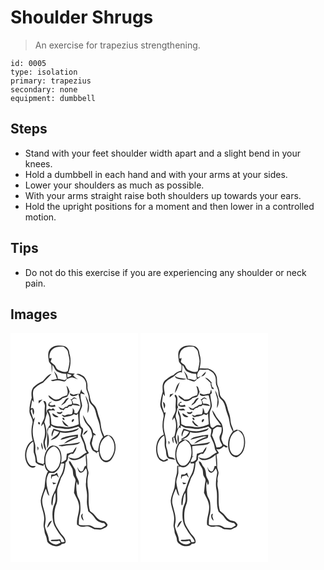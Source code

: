 # Shoulder Shrugs
> An exercise for trapezius strengthening.

``` 
id: 0005 
type: isolation 
primary: trapezius 
secondary: none 
equipment: dumbbell 
``` 

## Steps

 - Stand with your feet shoulder width apart and a slight bend in your knees.
 - Hold a dumbbell in each hand and with your arms at your sides.
 - Lower your shoulders as much as possible.
 - With your arms straight raise both shoulders up towards your ears.
 - Hold the upright positions for a moment and then lower in a controlled motion.

## Tips

 - Do not do this exercise if you are experiencing any shoulder or neck pain.

## Images

<svg width="204" height="275pt" viewBox="0 0 153 275" xmlns="http://www.w3.org/2000/svg">
  <g fill="#FFF">
    <path d="M0 0h153v275H0V0m48.02 18.94c-3.85 3.69-2.74 9.37-2.09 14.07-.06 2.43 2.15 3.83 3.25 5.74.19 3.12.13 6.26.3 9.39.59-3.17.8-6.37.82-9.58 2.57 2.53 3.04 7.05 6.77 8.3 3.02 1.48 6.34 2.32 9.72 2.26.21 1.99.44 3.98.68 5.97-.87.62-1.77 1.21-2.69 1.75-2.69-.68-5.35-1.5-8.13-1.7.46-3.74-2.21-6.6-4.5-9.17 1.47 3.03 2.66 6.18 3.62 9.41-2.49.5-4.99.97-7.48 1.52 2.17 2.17 5.06.08 7.63.13 2.8-.42 5.4.8 8.09 1.25 1.93.2 2.74-1.74 3.69-3.04 2.17-.62 4.26-1.81 6.57-1.79 2.33.6 4.55 1.55 6.8 2.38-2.17-1.44-4.32-2.97-5.95-5.03l2.07-1.83c-2.64-.21-5.27-.48-7.88-.96 2.74-7.35 3.87-15.55 1.41-23.14-.12-4.06-2.34-8.01-6.45-9.14-5.46-.95-12.17-1.28-16.25 3.21m-9.28 38.92c-4.28 1.7-8.14 4.27-11.39 7.54-2.68 3.57-2.39 8.27-1.87 12.47-1.65 5.15-2.79 10.54-2.75 15.98-.08 5.31 5.07 9.62 3.51 15.07-1.54 6.66-1.55 13.68.41 20.26-2.96 1.41-5.27 3.87-6.64 6.83-3.61 7.24-3.71 16.91 1.71 23.31 2.05 2.53 6.72 3.8 8.58.38-2.53.04-5.51.64-7.31-1.66-6.99-8.03-4.44-21.78 4.1-27.72 1.38 4.29.3 8.77.79 13.14 1.39 3.72 2.32 7.6 2.17 11.61 2.29 3.19 6.25 3.76 9.81 4.59l-.2-1.82c.32 0 .97-.02 1.29-.02.25 3.12 1.34 6.46 4.05 8.31-3.38 5.72-3.36 12.51-4.11 18.91-1.26 5.34-4.04 10.32-4.56 15.85-.17 7 3.51 13.34 3.98 20.27.62 4.3-1.49 8.64-.17 12.87.82 2.68.38 5.63 1.75 8.15 1.43 2.66 1.63 5.69 2.32 8.57 3.72 5.1 12.86 7.64 17.44 2.5 1.49-.26 3.34.09 4.33-1.35 1.18-5.22-3.86-8.64-6.43-12.48-2.69-4.6-6.42-8.94-6.79-14.49-.71-6.73-.18-13.81 2.56-20.06 1.52-4.45.44-9.26.68-13.85-.25-5.29 2.64-9.95 3.98-14.9.66-2.74 2.59-4.91 3.67-7.46 1.69-4.1 2.08-8.58 2.43-12.95 2.67-1.98 3.03-5.39 3.27-8.43.93-.85 2.01-1.5 3.04-2.22l2.79.04c2.06-2.37 4.03-5.18 3.98-8.45-1.69 1.98-3.17 4.13-4.51 6.35-2.38.6-4.7 1.36-7.02 2.15-.38 2.31-.58 4.65-.78 6.98-1.96 1.41-4.03 2.64-6.14 3.79.99-6.54.92-14.55-4.55-19.21-2.59-1.56-6.24-2.46-8.81-.36-5.75 4.61-7.43 12.55-6.92 19.58-.45.51-.9 1.01-1.36 1.51-2.21-.97-5.02-.95-6.86-2.62-.68-3.13-.77-6.37-1.79-9.42-1.52-3.95.13-8.24-1.06-12.26-1.15-4.35-2.57-8.69-2.62-13.24-.45-6.44 1.38-12.68 2.68-18.91-.63.84-1.33 1.63-1.99 2.45-1.12-3.34-2.4-6.63-3.24-10.06l1.8-2.16c.27 2.47.56 4.98 1.5 7.31 1.26-2.81 1.28-5.86-.62-8.36-.63.06-1.9.17-2.53.23.76-3.3.92-6.71 1.73-10.01l1.95 2.87c-.19-5.27-2.24-10.75.03-15.84 3.31-3.03 6.68-6.01 10.96-7.58 3.33-3.61 7.04-6.91 10.23-10.65-4.79.98-7.26 5.54-10.5 8.67m40.11-8.12c3.84 1.59 8.56 2.96 10.4 7.09 2.33 3.33 1.35 7.48 1.91 11.24 1.22 3.58 2.97 7.08 2.91 10.96-.22 3.49 2.24 6.18 4.49 8.5 3.68 3.87 3.79 9.5 5.52 14.28 1.32 3.69 2.87 7.36 3.22 11.32.48 4.2 2.22 8.07 3.74 11.96-4.23 4.28-5 10.38-5.85 16.03-1.21 1.79-3.35-.49-4.83-.79-1-3.02-3.54-5.88-2.56-9.22.89-2.91 1.07-6.11 2.38-8.83l.85.53.24.63c.24-.34.74-1.03.99-1.37-.99-.95-2.03-1.83-3.25-2.47-.13-5.2-4.43-8.49-7.32-12.29-1.57-2.91-2.89-5.96-4.84-8.65.54 3.01 1.45 5.97 2.87 8.68 2.29 3.31 5.46 6.1 7.03 9.86.78 3.09 2.31 6.98-.08 9.74-.56 2.38-2.02 4.9-.99 7.36 1.23 3.22 1.88 7.31 5.71 8.4.86.7 1.73 1.39 2.62 2.05l-.64-1.73 2.74-.36c-.36 4.64 1.79 9.89 6.12 12.04 3.14 1.33 6.66-.2 8.71-2.7 5.91-7.29 7.22-18.77 1.36-26.48-2.16-2.76-7.06-4.12-9.72-1.32-1.37-3.73-3.46-7.27-3.82-11.31-.53-3.72-.89-7.5-2.27-11.03-2.16-5.49-2.21-12.2-7.12-16.23-3.28-2.6-3.74-6.87-4.5-10.69-.56-3.41-2.77-6.42-2.49-9.97.31-4.82-1.35-9.91-4.97-13.18-2.64-1.2-5.57-3.66-8.56-2.05M67.12 63.42c.81 3.8 2.53 7.6.76 11.43-1.81.61-3.66 1.1-5.43 1.8-2.17 1.01-3.84 3.17-6.38 3.29-4.35.89-7-3.49-10.52-5.19.19 3.15 3.29 4.57 5.56 6.14 3.71 2.47 8.71.6 11.33-2.6 1.95-.63 4.04-.97 5.8-2.05 1.22-1.66 1.84-3.67 2.75-5.5-.89-2.63-1.67-5.46-3.87-7.32m15.78 9.83c-2.46-.52-4.8.34-7.14.96-1.65-.41-3.14-1.27-4.73-1.87.44 5.14 8.14 3.99 10.4.99 1.17 4.13 2.12 8.37 2.58 12.64.51 4.01-2.29 7.23-3.91 10.62l-3.43-.36c0-.78.02-2.32.02-3.1-.69-1.05-1.36-2.11-2.01-3.18.03 2.56.24 5.29-1.06 7.62-2.85.65-6-.05-8.49 1.88-1.3-.47-2.6-.91-3.91-1.34 1.13 1.03 1.98 3.11 3.79 2.93 3.73-1.06 7.89-1.03 11.03-3.6.98.41 1.96.81 2.94 1.23.52-.46 1.56-1.36 2.08-1.81.11 4.27.76 8.51.85 12.78-5.99 2.6-12.79 4.6-19.31 2.95-4.61-.84-9.57-.06-13.56-3.08-.23-5.49-.48-11.1-3.46-15.91 2.53-1.14 5.41-.38 8.08-.51-.86-.98-1.73-1.95-2.61-2.91-.49.42-1.48 1.28-1.97 1.7-.63-.21-1.91-.64-2.55-.85-.88.48-1.77.95-2.66 1.42-.05.95-.15 2.84-.19 3.79-1.41-2.92-.4-6.18-.59-9.27 0-2.29-.61-5.98-3.71-4.95.93 2.19 2.34 4.42 1.82 6.91-.48 4.05-.11 8.13-.45 12.18-.72 3.86-3.73 6.97-3.84 11.01.67-.83 1.99-2.48 2.66-3.3 2.22 6.07 2.52 12.94.47 19.1-1.51 4.56.02 9.52 2.32 13.54.86-2.57-.6-5.05-.9-7.57-1.07-4.07 1.71-7.8 1.75-11.83.45-5.14-.94-10.15-2.6-14.96 1.4-3.99 2.35-8.12 3.6-12.15.88 2.07 2.01 4.05 2.59 6.24.29 3.08.04 6.18.51 9.25-1.14 2.16-3.37 4.04-3.2 6.66-.08 7.17-.16 14.34-.25 21.51 3.07-5.36 2.63-11.9 1.07-17.66-.93-2.48.38-4.97.98-7.37 2.35 1.11 2.69-.56 2.5-2.62 2.39 1.38 4.72 3.31 7.65 3.2 5.35-.01 10.69 2.18 16.02.78 3.17-.74 6.4-1.32 9.41-2.6 1.12 1.2 2.3 2.34 3.53 3.43.07 2.72-.66 5.35-1.05 8.01.97 2.69 2.32 5.21 3.46 7.83 1.84 3.81.99 8.58 4.2 11.76-4.36 1.68-7.28 5.78-11.81 7.08-3.49 1.37-7.04-.44-10.46-1.13 1.41 1.67 3.3 3.29 5.59 3.36 5.7.23 11.17-2.53 15.22-6.4.25 4.33.47 8.66.79 12.98-3.79.69-2.14 6.75-6.06 7.05-2.52-.7-3.41-3.38-4.76-5.33.75 2.44 1.08 6.02 3.98 6.83 3.21-.03 4.68-3.16 6.37-5.35 3.22 5.24-.22 11 .21 16.6-1.05 5.03.99 9.91 1.15 14.91.17 3.02-.12 6.04-.16 9.06-.06 3.79 1.1 7.45 1.64 11.18 3 2.45 6.01 4.98 8.13 8.28 2.39 3.64 6.7 5.3 10.87 5.78.69.91 1.36 1.84 2.03 2.77-1.79 1.05-3.42 2.41-5.37 3.14-2.66.05-5.3-.45-7.95-.4-2.25-1.25-4.43-3.05-7.14-2.99-3.97-.28-8.1.96-11.9-.68.03-3.77-.1-7.62.9-11.29 1.54-4.79 1.09-9.92.69-14.85-.21-4.03-3.57-7.04-3.8-11.08a40.817 40.817 0 0 1-.38-14.66c.49 1.53 1 3.04 1.55 4.57 2.65-3.12-.02-6.49-1.31-9.46-1.54-2.83-.95-6.19-1.91-9.17-1.59-2.75-3.31-5.42-4.89-8.18-.72-.89-1.28-2.61-2.69-1.8-.44 2.72 2.2 4.94 3.21 7.36 2.5 3.25.72 7.75 2.93 11.09.87 1.66 2.28 3.34 1.6 5.34-.99 4.54-1.03 9.2-1.72 13.78 1.94 4.73 5.18 9.01 5.84 14.19 1.74 8.3-3.31 16.07-2.1 24.4 1.86 1.08 3.74 2.45 6 2.41 2.41-.04 4.78-.82 7.2-.57 2.69.8 5.05 2.37 7.59 3.52 3.2-.47 6.59 1.24 9.58-.45 2.49-1.11 5.94-1.9 6.17-5.22-.9-1.55-2.18-2.88-3.66-3.89-2.06-.62-4.37-.59-6.18-1.9-3.59-2.01-5.2-6.12-8.55-8.42-.89-.69-1.84-1.32-2.64-2.13-2.85-8.12-.89-16.89-2.1-25.24-1.43-6.38-1.29-13.09.21-19.43.63-3.15-1.88-5.89-1.5-9.04.11-4.66-.14-9.32-.84-13.92.97-.6 1.95-1.2 2.91-1.8-.88-1.59-1.81-3.14-2.81-4.66-.66-5.91-3.22-11.4-5.59-16.79.88-2.51 1.97-5.14 1.24-7.85-.91-1.24-2.36-2.1-2.96-3.54-1.21-4.72-1.02-9.64-.94-14.47.02-3.51 2.55-6.39 2.87-9.84-.58-4.86-2.66-9.59-1.58-14.55 1.66.46 3.32.93 5.01 1.29-1.03-1.33-2.29-2.45-3.59-3.5-.17-.66-.52-1.99-.69-2.66-.79 1.82-1.49 3.68-2.17 5.55m7.09 2.18c.45 3.65 2.16 6.98 2.84 10.57.26 3.47-.85 6.94-.22 10.42 3.24-6.9 1.34-14.86-2.62-20.99m-16.41 4.33c-.44-.05-1.32-.14-1.75-.19 1.33 1.72 2.74 3.86 1.78 6.12-1.24.36-2.51.59-3.79.7-.69.68-1.37 1.37-2.05 2.06-.8.18-1.6.37-2.39.56-.79.73-1.61 1.41-2.47 2.05-2-.34-3.62-1.71-5.45-2.5.71 1.14 1.45 2.26 2.23 3.35 1.37.29 2.75.59 4.12.92.59-.8 1.19-1.59 1.78-2.38l3.09-.6c.4-.45 1.2-1.35 1.59-1.8l2.67-.04c.38-.4 1.15-1.2 1.53-1.59 3.06.44 6.12.85 9.16 1.36-1.91-2.7-5.16-3.03-8.2-2.73-.42-1.56-1.07-3.01-1.94-4.36.96-.69 1.92-1.38 2.88-2.08 1.28.42 2.57.81 3.88 1.16-1.08-.84-2.16-1.7-3.36-2.34-1.6-.19-2.35 1.39-3.31 2.33m-10.16 4.12c-1.14.82-1.86 2.02-2.51 3.24 1.63-.94 3.2-1.98 4.74-3.06 1.2-2.13 2.97-3.83 4.33-5.85-3.48-.31-4.85 3.37-6.56 5.67m-29.73-2.54l.06 3.42c1.58-1.6 3.22-3.14 4.69-4.83-1.6.41-3.18.91-4.75 1.41m11.65 6c2.71 1.57 5.71 2.02 8.7.97-.29-.67-.57-1.34-.85-2-2.18.53-5.98 1.95-6.65-1.33l3.24-2.36c-2.75.05-4.88 1.91-4.44 4.72m13.81 8.02l-3.73-.48c1.08 3.58 6.68 3.22 6.98-.63-1.09.36-2.18.72-3.25 1.11m-1.47 5.26a194.18 194.18 0 0 1-7.38-4.3c-.37 3.65 4.43 6.22 7.38 4.3m4.86 1.31c-.74 1.19.95 3.15 2.2 2.47.61-1.15-.93-3.32-2.2-2.47m13 1.41c-1.55.12-3.09 2.93-1.45 3.8 1.24-.28 3.23-3.23 1.45-3.8m-13.56 1.54c.61 3.75 3.48 7.86 7.75 7.3-2.67-2.34-5.22-4.8-7.75-7.3m-26.93 4.8c.63-1.25.3-2.21-.98-2.87-1.89.09-.64 3.85.98 2.87m25.08 7.82c-2.88-.74-5.69-1.73-8.54-2.58-1.18 3-3.5 6.29-1.71 9.52.67-2.55 1.45-5.08 2.46-7.53 1.98.56 3.95 1.14 5.92 1.75-1.58 5.01-7.22 6.27-10.08 10.1 4.73-1.32 10.46-4.18 11.26-9.6 3.81.93 7.79 1.18 11.64.37 4.05-.96 8.93-1.3 11.18-5.34-6.97 2.83-14.59 4.94-22.13 3.31m27.31 5.06c1.95-1.66 4.7-3 5.09-5.82-2.38 1.21-4.93 2.84-5.09 5.82m-24.73 3.3c-1.2.36-1.85 1.54-2.73 2.33 6.62-1.05 13-4.62 19.79-3.83-5.39 2.37-11.6 4.05-15.6 8.64 5.61-2.28 10.93-5.27 16.68-7.23.04-1.21.08-2.42.11-3.62-6.19.56-12.38 1.64-18.25 3.71m-5.21 9.13c1.68 1.04 3.66 1.33 5.59.9 5.81-1.19 11.85-.72 17.6-2.3 1.22-.7 2.18-1.74 3.22-2.66-8.59 2.59-17.65 2.35-26.41 4.06m-20.42-3.63c-.56 3.14-.08 6.28 1.76 8.92.14-3.08-.56-6.1-1.76-8.92m-4.98 5.11c.16 1.6.39 3.21.67 4.8.83-1.75 1.54-3.7-.67-4.8m-20.88 32.79c.52.56.52.56 0 0m76.56 56.18c-.42-1.77-.96-3.51-1.54-5.22.13-.89.37-2.66.49-3.55-3.51 1.85-1.71 6.98 1.05 8.77z"/>
    <path d="M51.08 19.14c3.64-2.84 8.46-2.74 12.82-2.46 1.91 1.9 4.66 3.45 5.08 6.35.52 3.71 1.88 7.3 1.88 11.07-.35 3.97-1.25 7.88-2.18 11.75-3.64 2.31-7.58.15-11.11-1.25-2.52-.88-3.06-3.81-4.5-5.75-1.62-1.42-3.41-2.66-4.94-4.18.48-1.4 1.01-2.79 1.4-4.21-.68.01-2.05.05-2.73.07-.38-4.2.71-8.81 4.28-11.39zM67.97 48.95c1.73.45 3.45.92 5.17 1.4-.47 2-3.2 2.08-4.53 3.24-.51-1.49-.5-3.09-.64-4.64zM109.73 150.34c-5.41-8.91-2.82-23.64 7.98-27.14 9.33 6.17 8.88 20.56 1.65 28.15-2.61 2.84-7.7 2.38-9.63-1.01zM52.12 136.14c2.56.45 4.48 2.91 5.91 5 2.91 5.78 2.37 12.85-.09 18.69-1.65 3.07-4.15 6.41-7.95 6.66-6.06-.29-8.17-7.41-8.08-12.47-.48-7.21 2.66-15.71 10.21-17.88z"/>
    <path d="M60.45 156.71c1.36.03 2.73.03 4.1 0-.68 4.52-1.19 9.22-3.45 13.28-2.71 4.28-4.12 9.17-5.81 13.89-1.13 5.66-5.4 10.16-5.97 15.98-.14 2.47-1.13 5.53.93 7.49.97-5.25.46-10.85 3.56-15.52.32 4.4 1.07 9.09-.83 13.26-3.13 6.5-3.13 14.07-1.9 21.04.78 5.06 3.94 9.2 6.51 13.47 2.32 3.8 6.2 6.68 7.46 11.09-1.26.27-2.54.48-3.82.64-.48-1.19-.96-2.38-1.43-3.57-3.33.14-6.64.54-9.97.54-1.02-.24-1.11.93-1.61 1.45 3.42.24 6.89.56 10.25-.36l1.72 2.04c-1.92 1.24-3.95 2.87-6.39 2.54-3.02-.5-5.61-2.34-7.6-4.6-.23-6.14-3.84-11.44-4.99-17.39.36-3.32 1.27-6.62.84-9.99-.28-7.55-4.58-14.49-3.97-22.1.84-4.49 2.4-8.84 4.28-13 1.34 2.91 1.45 6.75 4.29 8.72-2.08-8.27-5.73-17.16-1.58-25.43.8-3.84 5.2-1.04 7.64-2.44 4.14-2.22 6.7-6.55 7.74-11.03m-7.48 13.18c-1.33.03-2.67.07-4.01.11-.23 1.83-.61 3.74.07 5.53.22-.82.65-2.47.87-3.29 1.81-.46 3.62-.91 5.42-1.4.84 1.08 1.72 2.14 2.65 3.16-.63-2.09-1.41-4.12-2.19-6.16-.94.68-1.88 1.36-2.81 2.05m-2.79 9.56c.33.6 1 1.8 1.33 2.41 1.25-.41 2.5-.84 3.74-1.28-1.65-.56-3.34-.95-5.07-1.13m-6.33 54.6c2.74-2.27 4.22-5.56 5.95-8.58-3.89.72-5.08 5.26-5.95 8.58z"/>
  </g>
  <g fill="#333">
    <path d="M48.02 18.94c4.08-4.49 10.79-4.16 16.25-3.21 4.11 1.13 6.33 5.08 6.45 9.14 2.46 7.59 1.33 15.79-1.41 23.14 2.61.48 5.24.75 7.88.96l-2.07 1.83c1.63 2.06 3.78 3.59 5.95 5.03-2.25-.83-4.47-1.78-6.8-2.38-2.31-.02-4.4 1.17-6.57 1.79-.95 1.3-1.76 3.24-3.69 3.04-2.69-.45-5.29-1.67-8.09-1.25-2.57-.05-5.46 2.04-7.63-.13 2.49-.55 4.99-1.02 7.48-1.52-.96-3.23-2.15-6.38-3.62-9.41 2.29 2.57 4.96 5.43 4.5 9.17 2.78.2 5.44 1.02 8.13 1.7.92-.54 1.82-1.13 2.69-1.75-.24-1.99-.47-3.98-.68-5.97-3.38.06-6.7-.78-9.72-2.26-3.73-1.25-4.2-5.77-6.77-8.3-.02 3.21-.23 6.41-.82 9.58-.17-3.13-.11-6.27-.3-9.39-1.1-1.91-3.31-3.31-3.25-5.74-.65-4.7-1.76-10.38 2.09-14.07m3.06.2c-3.57 2.58-4.66 7.19-4.28 11.39.68-.02 2.05-.06 2.73-.07-.39 1.42-.92 2.81-1.4 4.21 1.53 1.52 3.32 2.76 4.94 4.18 1.44 1.94 1.98 4.87 4.5 5.75 3.53 1.4 7.47 3.56 11.11 1.25.93-3.87 1.83-7.78 2.18-11.75 0-3.77-1.36-7.36-1.88-11.07-.42-2.9-3.17-4.45-5.08-6.35-4.36-.28-9.18-.38-12.82 2.46m16.89 29.81c.14 1.55.13 3.15.64 4.64 1.33-1.16 4.06-1.24 4.53-3.24-1.72-.48-3.44-.95-5.17-1.4z"/>
    <path d="M38.74 57.86c3.24-3.13 5.71-7.69 10.5-8.67-3.19 3.74-6.9 7.04-10.23 10.65-4.28 1.57-7.65 4.55-10.96 7.58-2.27 5.09-.22 10.57-.03 15.84l-1.95-2.87c-.81 3.3-.97 6.71-1.73 10.01.63-.06 1.9-.17 2.53-.23 1.9 2.5 1.88 5.55.62 8.36-.94-2.33-1.23-4.84-1.5-7.31l-1.8 2.16c.84 3.43 2.12 6.72 3.24 10.06.66-.82 1.36-1.61 1.99-2.45-1.3 6.23-3.13 12.47-2.68 18.91.05 4.55 1.47 8.89 2.62 13.24 1.19 4.02-.46 8.31 1.06 12.26 1.02 3.05 1.11 6.29 1.79 9.42 1.84 1.67 4.65 1.65 6.86 2.62.46-.5.91-1 1.36-1.51-.51-7.03 1.17-14.97 6.92-19.58 2.57-2.1 6.22-1.2 8.81.36 5.47 4.66 5.54 12.67 4.55 19.21 2.11-1.15 4.18-2.38 6.14-3.79.2-2.33.4-4.67.78-6.98 2.32-.79 4.64-1.55 7.02-2.15 1.34-2.22 2.82-4.37 4.51-6.35.05 3.27-1.92 6.08-3.98 8.45l-2.79-.04c-1.03.72-2.11 1.37-3.04 2.22-.24 3.04-.6 6.45-3.27 8.43-.35 4.37-.74 8.85-2.43 12.95-1.08 2.55-3.01 4.72-3.67 7.46-1.34 4.95-4.23 9.61-3.98 14.9-.24 4.59.84 9.4-.68 13.85-2.74 6.25-3.27 13.33-2.56 20.06.37 5.55 4.1 9.89 6.79 14.49 2.57 3.84 7.61 7.26 6.43 12.48-.99 1.44-2.84 1.09-4.33 1.35-4.58 5.14-13.72 2.6-17.44-2.5-.69-2.88-.89-5.91-2.32-8.57-1.37-2.52-.93-5.47-1.75-8.15-1.32-4.23.79-8.57.17-12.87-.47-6.93-4.15-13.27-3.98-20.27.52-5.53 3.3-10.51 4.56-15.85.75-6.4.73-13.19 4.11-18.91-2.71-1.85-3.8-5.19-4.05-8.31-.32 0-.97.02-1.29.02l.2 1.82c-3.56-.83-7.52-1.4-9.81-4.59.15-4.01-.78-7.89-2.17-11.61-.49-4.37.59-8.85-.79-13.14-8.54 5.94-11.09 19.69-4.1 27.72 1.8 2.3 4.78 1.7 7.31 1.66-1.86 3.42-6.53 2.15-8.58-.38-5.42-6.4-5.32-16.07-1.71-23.31 1.37-2.96 3.68-5.42 6.64-6.83-1.96-6.58-1.95-13.6-.41-20.26 1.56-5.45-3.59-9.76-3.51-15.07-.04-5.44 1.1-10.83 2.75-15.98-.52-4.2-.81-8.9 1.87-12.47 3.25-3.27 7.11-5.84 11.39-7.54m13.38 78.28c-7.55 2.17-10.69 10.67-10.21 17.88-.09 5.06 2.02 12.18 8.08 12.47 3.8-.25 6.3-3.59 7.95-6.66 2.46-5.84 3-12.91.09-18.69-1.43-2.09-3.35-4.55-5.91-5m8.33 20.57c-1.04 4.48-3.6 8.81-7.74 11.03-2.44 1.4-6.84-1.4-7.64 2.44-4.15 8.27-.5 17.16 1.58 25.43-2.84-1.97-2.95-5.81-4.29-8.72-1.88 4.16-3.44 8.51-4.28 13-.61 7.61 3.69 14.55 3.97 22.1.43 3.37-.48 6.67-.84 9.99 1.15 5.95 4.76 11.25 4.99 17.39 1.99 2.26 4.58 4.1 7.6 4.6 2.44.33 4.47-1.3 6.39-2.54l-1.72-2.04c-3.36.92-6.83.6-10.25.36.5-.52.59-1.69 1.61-1.45 3.33 0 6.64-.4 9.97-.54.47 1.19.95 2.38 1.43 3.57 1.28-.16 2.56-.37 3.82-.64-1.26-4.41-5.14-7.29-7.46-11.09-2.57-4.27-5.73-8.41-6.51-13.47-1.23-6.97-1.23-14.54 1.9-21.04 1.9-4.17 1.15-8.86.83-13.26-3.1 4.67-2.59 10.27-3.56 15.52-2.06-1.96-1.07-5.02-.93-7.49.57-5.82 4.84-10.32 5.97-15.98 1.69-4.72 3.1-9.61 5.81-13.89 2.26-4.06 2.77-8.76 3.45-13.28a93.4 93.4 0 0 1-4.1 0zM78.85 49.74c2.99-1.61 5.92.85 8.56 2.05 3.62 3.27 5.28 8.36 4.97 13.18-.28 3.55 1.93 6.56 2.49 9.97.76 3.82 1.22 8.09 4.5 10.69 4.91 4.03 4.96 10.74 7.12 16.23 1.38 3.53 1.74 7.31 2.27 11.03.36 4.04 2.45 7.58 3.82 11.31 2.66-2.8 7.56-1.44 9.72 1.32 5.86 7.71 4.55 19.19-1.36 26.48-2.05 2.5-5.57 4.03-8.71 2.7-4.33-2.15-6.48-7.4-6.12-12.04l-2.74.36.64 1.73c-.89-.66-1.76-1.35-2.62-2.05-3.83-1.09-4.48-5.18-5.71-8.4-1.03-2.46.43-4.98.99-7.36 2.39-2.76.86-6.65.08-9.74-1.57-3.76-4.74-6.55-7.03-9.86-1.42-2.71-2.33-5.67-2.87-8.68 1.95 2.69 3.27 5.74 4.84 8.65 2.89 3.8 7.19 7.09 7.32 12.29 1.22.64 2.26 1.52 3.25 2.47-.25.34-.75 1.03-.99 1.37l-.24-.63-.85-.53c-1.31 2.72-1.49 5.92-2.38 8.83-.98 3.34 1.56 6.2 2.56 9.22 1.48.3 3.62 2.58 4.83.79.85-5.65 1.62-11.75 5.85-16.03-1.52-3.89-3.26-7.76-3.74-11.96-.35-3.96-1.9-7.63-3.22-11.32-1.73-4.78-1.84-10.41-5.52-14.28-2.25-2.32-4.71-5.01-4.49-8.5.06-3.88-1.69-7.38-2.91-10.96-.56-3.76.42-7.91-1.91-11.24-1.84-4.13-6.56-5.5-10.4-7.09m30.88 100.6c1.93 3.39 7.02 3.85 9.63 1.01 7.23-7.59 7.68-21.98-1.65-28.15-10.8 3.5-13.39 18.23-7.98 27.14z"/>
    <path d="M67.12 63.42c2.2 1.86 2.98 4.69 3.87 7.32-.91 1.83-1.53 3.84-2.75 5.5-1.76 1.08-3.85 1.42-5.8 2.05-2.62 3.2-7.62 5.07-11.33 2.6-2.27-1.57-5.37-2.99-5.56-6.14 3.52 1.7 6.17 6.08 10.52 5.19 2.54-.12 4.21-2.28 6.38-3.29 1.77-.7 3.62-1.19 5.43-1.8 1.77-3.83.05-7.63-.76-11.43z"/>
    <path d="M82.9 73.25c.68-1.87 1.38-3.73 2.17-5.55.17.67.52 2 .69 2.66 1.3 1.05 2.56 2.17 3.59 3.5-1.69-.36-3.35-.83-5.01-1.29-1.08 4.96 1 9.69 1.58 14.55-.32 3.45-2.85 6.33-2.87 9.84-.08 4.83-.27 9.75.94 14.47.6 1.44 2.05 2.3 2.96 3.54.73 2.71-.36 5.34-1.24 7.85 2.37 5.39 4.93 10.88 5.59 16.79 1 1.52 1.93 3.07 2.81 4.66-.96.6-1.94 1.2-2.91 1.8.7 4.6.95 9.26.84 13.92-.38 3.15 2.13 5.89 1.5 9.04-1.5 6.34-1.64 13.05-.21 19.43 1.21 8.35-.75 17.12 2.1 25.24.8.81 1.75 1.44 2.64 2.13 3.35 2.3 4.96 6.41 8.55 8.42 1.81 1.31 4.12 1.28 6.18 1.9 1.48 1.01 2.76 2.34 3.66 3.89-.23 3.32-3.68 4.11-6.17 5.22-2.99 1.69-6.38-.02-9.58.45-2.54-1.15-4.9-2.72-7.59-3.52-2.42-.25-4.79.53-7.2.57-2.26.04-4.14-1.33-6-2.41-1.21-8.33 3.84-16.1 2.1-24.4-.66-5.18-3.9-9.46-5.84-14.19.69-4.58.73-9.24 1.72-13.78.68-2-.73-3.68-1.6-5.34-2.21-3.34-.43-7.84-2.93-11.09-1.01-2.42-3.65-4.64-3.21-7.36 1.41-.81 1.97.91 2.69 1.8 1.58 2.76 3.3 5.43 4.89 8.18.96 2.98.37 6.34 1.91 9.17 1.29 2.97 3.96 6.34 1.31 9.46-.55-1.53-1.06-3.04-1.55-4.57-.76 4.88-.63 9.83.38 14.66.23 4.04 3.59 7.05 3.8 11.08.4 4.93.85 10.06-.69 14.85-1 3.67-.87 7.52-.9 11.29 3.8 1.64 7.93.4 11.9.68 2.71-.06 4.89 1.74 7.14 2.99 2.65-.05 5.29.45 7.95.4 1.95-.73 3.58-2.09 5.37-3.14-.67-.93-1.34-1.86-2.03-2.77-4.17-.48-8.48-2.14-10.87-5.78-2.12-3.3-5.13-5.83-8.13-8.28-.54-3.73-1.7-7.39-1.64-11.18.04-3.02.33-6.04.16-9.06-.16-5-2.2-9.88-1.15-14.91-.43-5.6 3.01-11.36-.21-16.6-1.69 2.19-3.16 5.32-6.37 5.35-2.9-.81-3.23-4.39-3.98-6.83 1.35 1.95 2.24 4.63 4.76 5.33 3.92-.3 2.27-6.36 6.06-7.05-.32-4.32-.54-8.65-.79-12.98-4.05 3.87-9.52 6.63-15.22 6.4-2.29-.07-4.18-1.69-5.59-3.36 3.42.69 6.97 2.5 10.46 1.13 4.53-1.3 7.45-5.4 11.81-7.08-3.21-3.18-2.36-7.95-4.2-11.76-1.14-2.62-2.49-5.14-3.46-7.83.39-2.66 1.12-5.29 1.05-8.01a51.944 51.944 0 0 1-3.53-3.43c-3.01 1.28-6.24 1.86-9.41 2.6-5.33 1.4-10.67-.79-16.02-.78-2.93.11-5.26-1.82-7.65-3.2.19 2.06-.15 3.73-2.5 2.62-.6 2.4-1.91 4.89-.98 7.37 1.56 5.76 2 12.3-1.07 17.66.09-7.17.17-14.34.25-21.51-.17-2.62 2.06-4.5 3.2-6.66-.47-3.07-.22-6.17-.51-9.25-.58-2.19-1.71-4.17-2.59-6.24-1.25 4.03-2.2 8.16-3.6 12.15 1.66 4.81 3.05 9.82 2.6 14.96-.04 4.03-2.82 7.76-1.75 11.83.3 2.52 1.76 5 .9 7.57-2.3-4.02-3.83-8.98-2.32-13.54 2.05-6.16 1.75-13.03-.47-19.1-.67.82-1.99 2.47-2.66 3.3.11-4.04 3.12-7.15 3.84-11.01.34-4.05-.03-8.13.45-12.18.52-2.49-.89-4.72-1.82-6.91 3.1-1.03 3.71 2.66 3.71 4.95.19 3.09-.82 6.35.59 9.27.04-.95.14-2.84.19-3.79.89-.47 1.78-.94 2.66-1.42.64.21 1.92.64 2.55.85.49-.42 1.48-1.28 1.97-1.7.88.96 1.75 1.93 2.61 2.91-2.67.13-5.55-.63-8.08.51 2.98 4.81 3.23 10.42 3.46 15.91 3.99 3.02 8.95 2.24 13.56 3.08 6.52 1.65 13.32-.35 19.31-2.95-.09-4.27-.74-8.51-.85-12.78-.52.45-1.56 1.35-2.08 1.81-.98-.42-1.96-.82-2.94-1.23-3.14 2.57-7.3 2.54-11.03 3.6-1.81.18-2.66-1.9-3.79-2.93 1.31.43 2.61.87 3.91 1.34 2.49-1.93 5.64-1.23 8.49-1.88 1.3-2.33 1.09-5.06 1.06-7.62.65 1.07 1.32 2.13 2.01 3.18 0 .78-.02 2.32-.02 3.1l3.43.36c1.62-3.39 4.42-6.61 3.91-10.62-.46-4.27-1.41-8.51-2.58-12.64-2.26 3-9.96 4.15-10.4-.99 1.59.6 3.08 1.46 4.73 1.87 2.34-.62 4.68-1.48 7.14-.96z"/>
    <path d="M89.99 75.43c3.96 6.13 5.86 14.09 2.62 20.99-.63-3.48.48-6.95.22-10.42-.68-3.59-2.39-6.92-2.84-10.57zM73.58 79.76c.96-.94 1.71-2.52 3.31-2.33 1.2.64 2.28 1.5 3.36 2.34-1.31-.35-2.6-.74-3.88-1.16-.96.7-1.92 1.39-2.88 2.08.87 1.35 1.52 2.8 1.94 4.36 3.04-.3 6.29.03 8.2 2.73-3.04-.51-6.1-.92-9.16-1.36-.38.39-1.15 1.19-1.53 1.59l-2.67.04c-.39.45-1.19 1.35-1.59 1.8l-3.09.6c-.59.79-1.19 1.58-1.78 2.38-1.37-.33-2.75-.63-4.12-.92-.78-1.09-1.52-2.21-2.23-3.35 1.83.79 3.45 2.16 5.45 2.5.86-.64 1.68-1.32 2.47-2.05.79-.19 1.59-.38 2.39-.56.68-.69 1.36-1.38 2.05-2.06 1.28-.11 2.55-.34 3.79-.7.96-2.26-.45-4.4-1.78-6.12.43.05 1.31.14 1.75.19z"/>
    <path d="M63.42 83.88c1.71-2.3 3.08-5.98 6.56-5.67-1.36 2.02-3.13 3.72-4.33 5.85-1.54 1.08-3.11 2.12-4.74 3.06.65-1.22 1.37-2.42 2.51-3.24zM33.69 81.34c1.57-.5 3.15-1 4.75-1.41-1.47 1.69-3.11 3.23-4.69 4.83l-.06-3.42zM45.34 87.34c-.44-2.81 1.69-4.67 4.44-4.72l-3.24 2.36c.67 3.28 4.47 1.86 6.65 1.33.28.66.56 1.33.85 2-2.99 1.05-5.99.6-8.7-.97zM59.15 95.36c1.07-.39 2.16-.75 3.25-1.11-.3 3.85-5.9 4.21-6.98.63l3.73.48zM57.68 100.62c-2.95 1.92-7.75-.65-7.38-4.3 2.43 1.49 4.89 2.92 7.38 4.3zM62.54 101.93c1.27-.85 2.81 1.32 2.2 2.47-1.25.68-2.94-1.28-2.2-2.47zM75.54 103.34c1.78.57-.21 3.52-1.45 3.8-1.64-.87-.1-3.68 1.45-3.8zM61.98 104.88c2.53 2.5 5.08 4.96 7.75 7.3-4.27.56-7.14-3.55-7.75-7.3zM35.05 109.68c-1.62.98-2.87-2.78-.98-2.87 1.28.66 1.61 1.62.98 2.87zM60.13 117.5c7.54 1.63 15.16-.48 22.13-3.31-2.25 4.04-7.13 4.38-11.18 5.34-3.85.81-7.83.56-11.64-.37-.8 5.42-6.53 8.28-11.26 9.6 2.86-3.83 8.5-5.09 10.08-10.1-1.97-.61-3.94-1.19-5.92-1.75-1.01 2.45-1.79 4.98-2.46 7.53-1.79-3.23.53-6.52 1.71-9.52 2.85.85 5.66 1.84 8.54 2.58zM87.44 122.56c.16-2.98 2.71-4.61 5.09-5.82-.39 2.82-3.14 4.16-5.09 5.82zM62.71 125.86c5.87-2.07 12.06-3.15 18.25-3.71-.03 1.2-.07 2.41-.11 3.62-5.75 1.96-11.07 4.95-16.68 7.23 4-4.59 10.21-6.27 15.6-8.64-6.79-.79-13.17 2.78-19.79 3.83.88-.79 1.53-1.97 2.73-2.33zM57.5 134.99c8.76-1.71 17.82-1.47 26.41-4.06-1.04.92-2 1.96-3.22 2.66-5.75 1.58-11.79 1.11-17.6 2.3-1.93.43-3.91.14-5.59-.9zM37.08 131.36c1.2 2.82 1.9 5.84 1.76 8.92-1.84-2.64-2.32-5.78-1.76-8.92zM32.1 136.47c2.21 1.1 1.5 3.05.67 4.8-.28-1.59-.51-3.2-.67-4.8zM52.97 169.89c.93-.69 1.87-1.37 2.81-2.05.78 2.04 1.56 4.07 2.19 6.16-.93-1.02-1.81-2.08-2.65-3.16-1.8.49-3.61.94-5.42 1.4-.22.82-.65 2.47-.87 3.29-.68-1.79-.3-3.7-.07-5.53 1.34-.04 2.68-.08 4.01-.11zM11.22 169.26c.52.56.52.56 0 0zM50.18 179.45c1.73.18 3.42.57 5.07 1.13-1.24.44-2.49.87-3.74 1.28-.33-.61-1-1.81-1.33-2.41zM87.78 225.44c-2.76-1.79-4.56-6.92-1.05-8.77-.12.89-.36 2.66-.49 3.55.58 1.71 1.12 3.45 1.54 5.22zM43.85 234.05c.87-3.32 2.06-7.86 5.95-8.58-1.73 3.02-3.21 6.31-5.95 8.58z"/>
  </g>
</svg>

<svg width="204" height="275pt" viewBox="0 0 153 275" xmlns="http://www.w3.org/2000/svg">
  <g fill="#FFF">
    <path d="M0 0h153v275H0V0m47.95 19.01c-3.8 3.72-2.64 9.36-2.01 14.05-.1 2.45 2.18 3.81 3.34 5.69.16 2.23-.17 4.46-.45 6.68-3.56.78-6.87 2.39-9.24 5.22-4 1.21-7.16 4.02-10.39 6.54-3.54 3.58-2.7 8.97-2.49 13.5-1.56 4.64-2.41 9.48-2.98 14.33-.57 5.99 5.52 10.83 3.73 16.88-1.52 6.6-1.44 13.58.49 20.1-7.26 2.97-9.41 11.68-9.15 18.81.2 5.09 1.82 11.5 7.23 13.34 2.51 1.12 4.93-.52 7.14-1.53l-1-1.76c-1.37.7-2.75 1.4-4.14 2.1-2.84-1.03-5.68-2.67-6.46-5.82-3.14-8.21-1.17-19.27 6.88-23.93 1.46 5.19-.51 10.71 1.39 15.79 1.64 4-.1 9.29 4.16 11.92 2.51.54 5.02 1.13 7.59 1.39-1.28-3.02-4.92-2.79-7.58-3.6-1.1-2.53-1.06-5.34-1.83-7.95-.65-2.51-1.79-4.98-1.43-7.63 1-7.25-3.02-13.93-2.8-21.13-.34-5.73 1.25-11.27 2.29-16.84-.47.15-1.4.44-1.87.58-.79-3.62-2.76-7-2.79-10.77.32-4 1-7.96 1.66-11.92.48.76 1.44 2.26 1.92 3.01.34-4.32-1.55-8.53-.92-12.83.72-4.62 5.27-6.94 8.82-9.24 4.17-1.79 6.46-6.51 11.31-6.96.33.15.99.45 1.31.6.25-3.01.48-6.02.58-9.03 2.71 2.41 3 7.03 6.77 8.25 3.04 1.47 6.35 2.37 9.75 2.24.21 2 .44 3.99.69 5.98-.85.63-1.73 1.22-2.62 1.78-2.76-.7-5.47-1.57-8.34-1.66.82-3.81-2.19-6.71-4.45-9.31 1.6 3.09 2.85 6.35 3.62 9.75 2.71.62 5.18 1.96 7.86 2.68 1.97.31 3.12-1.41 4.1-2.82 1.83-.81 3.4-2.04 4.63-3.62-.89.4-2.67 1.21-3.55 1.62-2.08-3.3.51-6.88 2.57-9.45 3.25.15 6.52.21 9.78.1 2.47 1.75 5.72 2.7 7.2 5.56 2.14 2.63 2.2 6.12 2.15 9.34-.24 3.27 1.77 6.07 2.53 9.15.89 2.51.37 5.24 1.12 7.76.9 2.83 3.78 4.25 5.21 6.74 1.33 2.26 2.24 4.75 2.78 7.31 1.09 5.63 4.1 10.73 4.71 16.49.39 4.23 1.91 8.22 4.1 11.83-5.89 6.62-7.43 16.68-4.04 24.83 1.51 3.49 5.06 6.94 9.18 5.83 3.74-1.7 6.69-4.97 7.97-8.89 2.29-6.61 2.35-14.52-1.7-20.48-1.48-2.46-4.57-2.65-7.04-3.46-1.24.59-2.48 1.19-3.71 1.8-.15-3.29-2.28-5.97-2.91-9.14-.89-4.04-.74-8.28-2.28-12.18-1.72-4.69-2.34-9.77-4.72-14.21-1.7-3.15-5.78-4.79-6.32-8.59-.42-3.41-1.06-6.81-2.4-9.99-1.87-4.26-.14-9.24-2.35-13.41-1.71-3.99-5.64-6.6-9.69-7.7-3.33-.03-6.66.04-9.98-.11 1.35-5.5 1.92-11.25.03-16.71-.24-4.35-2.03-9.02-6.71-10.21-5.48-.92-12.19-1.23-16.25 3.31M72.79 52.4c3.02-.43 5.47-2.67 5.56-5.84-1.91 1.9-3.77 3.84-5.56 5.84m-31.58-.64c.25 2.14 2.38 3.03 4.21 3.53 3.15.67 6.45 1.03 9.61.2-4.6-1.44-9.67-.83-13.82-3.73m36.26 1.84c1.88 2.45 4.52 4.13 6.59 6.4.07 2.37.71 4.63 1.39 6.88.9.27 1.81.53 2.71.8-.34-.75-1.02-2.24-1.36-2.99l-.73 1.18c-.24-1.89-.54-3.78-1.42-5.49l1.26-.05c-2.26-2.81-4.76-5.86-8.44-6.73M41.18 72.2c3.07-3.6 4.01-8.58 5.9-12.86-3.81 3.03-4.88 8.32-5.9 12.86m25.8-8.46c1.19 3.63 2.61 7.38.9 11.1-2.67.95-5.62 1.39-7.81 3.32-1.92 1.86-4.65 1.83-7.14 1.86-2.4-1.79-4.76-3.66-7.32-5.22.1 3.14 3.27 4.51 5.49 6.09 3.71 2.47 8.74.61 11.35-2.62 1.94-.61 4.03-.95 5.8-2.01 1.21-1.65 1.81-3.64 2.71-5.47-.65-1.94-1.33-3.88-1.98-5.83-.5-.3-1.5-.91-2-1.22m17.84 4.17c-1.01 1.6-.77 4.87-2.85 5.27-2.6-.57-5.14 1.7-7.59.53-.91-.36-4.37-2.15-3.14.32 2.79 3.8 7.18.11 10.59 1.13 1.06 4.23 2.4 8.55 2.15 12.96-.48 3.11-2.55 5.65-3.85 8.45-.81-.08-2.42-.25-3.23-.33 0-2.36-.99-4.44-2.13-6.43-.08 2.62.17 5.42-1.19 7.8-2.86.6-6.02-.11-8.49 1.88-.91-.35-2.74-1.06-3.65-1.41.94 1.52 2.33 3.73 4.47 2.79 3.41-1.12 7.29-.91 10.12-3.45.99.42 1.97.83 2.96 1.25l2.06-1.82c.1 4.28.81 8.51.85 12.79-4.32 2.13-9.09 3.08-13.82 3.66-4.07-.18-8.01-1.5-12.11-1.34-2.59.25-4.68-1.46-6.92-2.44-.36-3.23-.23-6.52-.89-9.7-.84-2.65-2.01-5.19-3.09-7.75-.12 2.1-.4 4.3.67 6.22 2 3.74.79 8.08 1.57 12.09-1.04 1.77-2.1 3.53-3.13 5.31.32-4.59 0-9.23-1.61-13.56-1.47-3.94 1.82-7.61 1.66-11.6.23-.34.69-1.01.92-1.34-2.75-4.61 1.41-11-2.94-14.96-3.01.51.28 3.3.29 4.94.02 3.94-.73 7.89-.27 11.86.62 5.18-4.28 8.84-4.06 13.97.84-1.2 1.64-2.43 2.45-3.64 3.36 7.24 1.97 15.34.03 22.73-.87.56-1.76 1.09-2.65 1.6-.18 2.47.4 4.85 1.78 6.9-.02-2.45-.28-4.88-.62-7.3.67.25 2.01.73 2.68.98l-1.2-.12c.56 2.74 1.43 5.42 2.85 7.85 1.54-2.35-.61-4.66-.75-7.07-.94-3.8.89-7.43 2.04-10.95.4-.66 1.2-1.96 1.6-2.62.46.23 1.4.69 1.86.92 0-.84-.01-2.52-.01-3.36 2.47 1.34 4.84 3.33 7.82 3.24 4.66.01 9.21 1.59 13.87 1.17 3.9-.79 7.89-1.43 11.58-3 1.09 1.18 2.24 2.31 3.46 3.37.24 2.78-.63 5.45-.98 8.17 1.79 4.69 4.71 9.05 5.08 14.19.09 2.08 1.46 3.7 2.61 5.32-4.41 1.6-7.29 5.79-11.84 7.06-3.46 1.38-6.98-.38-10.35-1.15 1.02 1.68 2.76 2.8 4.63 3.32 5.97.59 11.84-2.26 16.06-6.34.26 4.49.48 8.98.83 13.46-.5.01-1.49.01-1.99.01-.65 2.07-1.11 4.28-2.43 6.06-1.82 1.29-3.4-.59-4.77-1.6-.44-1.1-.91-2.18-1.44-3.24.31 2.52.9 6.04 3.74 6.83 3.2.07 4.67-3.08 6.24-5.31.75 1.77 1.9 3.52 1.66 5.55-1 6.23-2.18 12.68-1.12 18.98 2.28 9.03-.78 18.66 2.82 27.45 1.27 1.38 2.85 2.42 4.2 3.71 2.62 2.36 3.99 5.94 7.13 7.76 2.16 1.42 4.72 1.93 7.23 2.29.71.93 1.39 1.87 2.08 2.83-1.81 1.06-3.46 2.43-5.44 3.16-2.62-.01-5.22-.47-7.85-.42-2.26-1.24-4.44-3.06-7.16-3.01-3.96-.34-8.17 1.12-11.9-.76.04-3.64-.13-7.35.84-10.9 1.6-4.89 1.16-10.13.75-15.18-.2-4.01-3.57-6.98-3.79-11-.99-4.86-1.23-9.85-.27-14.74.4 1.47.81 2.95 1.24 4.41 3.62-3.79-1.42-7.84-2.02-11.79-.31-3.66-.67-7.4-3.21-10.27-1.8-2.06-2.42-6.52-5.52-6.5.01 4.33 4.71 7.37 4.85 11.82.09 1.42.21 2.84.37 4.26.47 2.78 3.55 4.83 2.67 7.85-1.02 4.53-1.02 9.18-1.74 13.75 1.92 4.75 5.2 9.02 5.85 14.22 1.75 8.3-3.34 16.08-2.09 24.41 2.76 2.12 6.23 2.99 9.62 2.01 4.17-1.21 7.62 1.86 11.21 3.37 3.2-.57 6.59 1.25 9.58-.5 2.09-1.09 5.17-1.48 5.82-4.16.91-1.46-.94-2.56-1.69-3.57-1.91-2.49-5.51-1.38-7.82-3.24-3.61-2-5.19-6.14-8.55-8.42-.92-.72-1.9-1.35-2.71-2.19-3.1-9.13-.33-19-2.64-28.27-.65-2.48-.51-5.06-.07-7.56-.98-3.37.73-6.57 1.02-9.89-.13-2.73-1.97-5.11-1.67-7.9.13-4.67-.12-9.33-.81-13.95.97-.61 1.93-1.22 2.9-1.84a53.25 53.25 0 0 0-3.15-4.96c2.72 1.12 5.36-.15 7.4-1.92.41-.36 1.23-1.07 1.64-1.42 1.65.83 2.8 2.89 4.59.6-1.5-1.2-3.24-2.03-4.98-2.81-.84-2.23-2.16-4.31-2.59-6.68-.08-3.48 2.05-6.56 1.99-10.04-.07-2.61-.49-5.25-1.47-7.67-2.17-4.08-6.12-6.94-7.91-11.26-.98-1.96-2.26-3.76-3.68-5.43 1.15 7.41 6.93 12.43 10.64 18.53-1.99-.11-4.3-1.25-6.07.16-1.5.83-2.68 2.28-4.38 2.7-.9-.74-2.02-1.46-2.21-2.71-1.12-4.73-.98-9.62-.89-14.43.03-3.5 2.68-6.4 2.56-9.92-.32-4.39-1.63-8.64-1.85-13.05.48-.43 1.43-1.3 1.91-1.74-.29-1.43-.57-2.86-.85-4.29m4.72.94c.36 3.9 2.14 7.46 2.89 11.26.04 3.35-.82 6.66-.61 10.03 3.85-6.85 1.38-14.96-2.28-21.29m-54.26 5.07c-.06.87-.2 2.61-.26 3.49 1.58-1.54 3.19-3.06 4.65-4.72-1.48.36-2.94.79-4.39 1.23m36.81 6.05c1.27 1.57 2.46 3.64 1.5 5.69-1.16.4-2.36.65-3.59.77-1.39 1.19-2.92 2.21-4.68 2.78-1.06.57-1.87 2.1-3.25 1.72-1.58-.67-3.02-1.61-4.55-2.37.69 1.15 1.43 2.29 2.19 3.4 1.3.24 2.6.51 3.89.79 1.28-1.63 2.99-2.71 5.05-3.03.42-.41 1.25-1.25 1.67-1.67l2.61-.04c.39-.4 1.18-1.2 1.58-1.6 3.03.44 6.07.84 9.08 1.41-1.83-2.83-5.19-3.05-8.24-2.73a9.05 9.05 0 0 0-1.92-4.36c.98-.71 1.96-1.43 2.93-2.15 1.25.45 2.51.88 3.77 1.27-1.05-.86-2.02-1.9-3.29-2.43-1.83.24-2.95 2.12-4.75 2.55m-8.64 3.98c-1.36.59-1.89 1.92-2.4 3.17 1.59-.95 3.12-2.02 4.63-3.1 1.05-2.16 3.08-3.64 4.2-5.75-3.44-.44-4.79 3.42-6.43 5.68m-36.48-1.34c.37 2.81.81 5.62 1.48 8.38 1.72-2.86 1.75-6.59-1.48-8.38m18.45 4.76c2.69 1.61 5.71 1.95 8.69.91-.32-.66-.63-1.32-.94-1.98-1.98.63-4.05.77-6.11.58l-.2-2.65c.58-.04 1.74-.12 2.32-.17l-.2-1.64c-2.3.8-4.08 2.33-3.56 4.95m-.12 3.75c1.6 3.23 5.67 1.52 8.48 1.97-.73-.83-1.5-1.61-2.33-2.35-2.02.56-4.06.85-6.15.38m13.8 4.26l-3.54-.56c.73 3.69 6.67 3.28 6.78-.56-1.09.36-2.16.73-3.24 1.12m-1.5 5.12c-2.46-1.27-4.87-2.64-7.18-4.17-.7 3.57 4.47 6.39 7.18 4.17m4.95 1.4c-.76 1.2.92 3.14 2.19 2.54.62-1.15-.9-3.33-2.19-2.54m13.07 1.44c-1.59.12-3.14 2.88-1.56 3.85 1.21-.31 3.26-3.22 1.56-3.85m-13.51 3.59c1.89 2.5 3.81 5.98 7.58 5.17-2.48-2.21-5.2-4.21-6.9-7.16l-.68 1.99M65 118c-4.68.16-8.99-1.85-13.4-3.09-1.16 3-3.58 6.33-1.68 9.53.63-2.5 1.15-5.09 2.5-7.33 1.99.22 3.88.95 5.79 1.49-1.6 4.51-6.02 6.81-9.9 9.05l1.79.52c-1.4 1.13-2.79 2.27-4.17 3.43-.13-3.2.86-6.8-1.26-9.58.12 3.31-1.05 7.12.92 10.1-3.8 5.75-4.7 13.03-3.4 19.71.76 2.72 1.72 5.72 4.17 7.37-.78.13-1.57.26-2.35.41-.24 3.79.32 7.73-1.02 11.38-1.62 4.79-1.44 9.9-2.24 14.83-1.45 5.02-3.88 9.81-4.42 15.05-.19 6.61 3.15 12.61 3.83 19.1.64 3.76-.26 7.53-.55 11.28.2 2.26 1.15 4.4 1.19 6.69.03 3.54 2.69 6.39 2.82 9.94-.14 3.91 3.73 6.03 6.81 7.41 3.63.87 8.8 1.54 11.16-2.08 1.53-.24 3.44.2 4.4-1.35 1.14-5.22-3.88-8.63-6.46-12.46-2.66-4.6-6.4-8.91-6.76-14.44-.71-6.72-.21-13.8 2.53-20.05 1.54-4.46.46-9.3.7-13.92-.27-5.34 2.73-10.01 4.02-15.03.65-2.67 2.58-4.77 3.62-7.28 1.71-4.12 2.08-8.62 2.45-13.01 1.08-1.09 1.97-2.33 2.86-3.56.11-1.62.08-3.24.3-4.85.99-.83 2.11-1.48 3.18-2.19.68.01 2.06.03 2.75.03 1.95-2.36 4.19-5.1 3.91-8.37-1.66 1.97-3.13 4.09-4.46 6.29-2.35.58-4.66 1.33-6.96 2.1-.42 2.29-.63 4.62-.81 6.95-2.07 1.43-4.25 3.98-6.88 2.22.84-1.98 1.67-3.95 2.58-5.89.46-.11 1.38-.31 1.85-.41l-2.32-.04c.99-3.94-.24-8.26.07-11.94 6.09-1.38 12.44-.75 18.49-2.39 1.25-.69 2.2-1.78 3.24-2.72-7.1 2.19-14.56 2.45-21.9 3.27-1.98-.26-2.38-2.55-3.66-3.76-1.97-2.74-5.74-2.2-8.64-2.68 4.24-1.27 9.34-3.53 9.74-8.62 6.4 1.94 13.11.45 19.28-1.56 1.65-.49 2.42-2.19 3.47-3.4-5.46 2.19-11.2 4.23-17.18 3.85m2.37 6.44c-2.67.73-5.73 1.19-7.31 3.75 5.1-1.19 10.13-2.69 15.23-3.9 1.49-.42 3.04-.16 4.51.24-5.46 2.06-11.61 3.91-15.55 8.44 5.07-1.96 9.74-4.87 14.98-6.45 2.31-.11 1.67-2.86 2.06-4.35-4.7.31-9.37 1.08-13.92 2.27m-33.99 5.24c.15 1.46.33 2.91.55 4.35.83-1.61 1.8-3.5-.55-4.35m51.81 87.95c-.92 2.9 0 6.07 2.6 7.74-.43-1.77-1-3.5-1.6-5.21l.72-3.15c-.43.15-1.29.47-1.72.62z"/>
    <path d="M51.03 19.18c3.65-2.87 8.49-2.8 12.87-2.48 1.91 1.88 4.69 3.43 5.08 6.34.49 3.7 1.89 7.28 1.88 11.04-.34 3.98-1.29 7.89-2.21 11.77-3.62 2.35-7.58.11-11.1-1.26-2.55-.87-3.06-3.86-4.48-5.82-1.52-1.33-3.41-2.23-4.68-3.83.24-1.62.74-3.19.93-4.82-.62.15-1.86.46-2.48.61-.45-4.24.6-8.92 4.19-11.55zM87.21 115.94c1.56-1.14 2.98-2.53 4.78-3.31 1.75.09 3.52.25 5.25.63.22 2.98.24 6.09-1.39 8.73-2.48 4.15-.11 8.86 2.19 12.48-.6 2.94-4.47 2.95-6.86 2.93-1.49-4.95-3.19-9.89-5.48-14.52.81-2.24 1.51-4.53 1.51-6.94zM110.44 121.51c1.61-2.15 4.2-3.13 6.45-4.42 3.32 1.74 5.92 4.71 6.74 8.42 1.23 5.85.68 12.43-2.71 17.5-1.83 2.33-4.62 4.67-7.8 3.88-3.52-.84-5.28-4.53-6.02-7.76-.99-5.97-.5-12.69 3.34-17.62zM45.42 135.58c1.46-3.58 5.19-5.08 8.2-7.07 3.17 1.96 6.12 4.6 6.88 8.44 1.59 7.22.62 16.14-5.49 21.07-2.61 2.31-7.06 1.69-8.86-1.32-4.39-6.09-3.76-14.58-.73-21.12z"/>
    <path d="M60.33 154.54c-.1.93-.31 2.78-.41 3.71l.3-1.51 4.34-.08c-.69 4.51-1.17 9.23-3.44 13.29-3.76 5.96-5.15 13-7.78 19.46-3.11 5.2-5.16 11.36-4.04 17.46.28-.11.85-.33 1.13-.45.76-4.96.43-10.21 3.4-14.59.2 3.45.73 6.96.08 10.4-.76 3.35-2.84 6.31-3.13 9.8-.85 6.92-.71 14.39 2.62 20.69 2.39 3.88 4.51 8 7.65 11.35 1.54 2.06 3.39 4.06 4 6.63-1.28.27-2.56.47-3.85.61-.46-1.19-.93-2.37-1.4-3.55-3.57.21-7.14.51-10.72.57-.22.29-.67.86-.89 1.15 3.37.94 6.87.8 10.23-.13.44.52 1.32 1.55 1.76 2.06-4.15 4.29-10.74 2.3-13.99-2.05-.1-5.38-3.1-10.05-4.39-15.16-1.3-2.66.17-5.47.28-8.2.62-7.56-2.6-14.62-3.97-21.9-.62-6.01 1.96-11.78 4.3-17.18 1.34 2.85 1.32 6.82 4.26 8.61-1.41-5.45-3.22-10.84-3.68-16.48.04-3.57 1.75-6.83 2.37-10.3.26-3.08-.18-6.18-.1-9.26l2.38 3.34c-.36-.68-1.08-2.06-1.44-2.74 2.16.57 4.47 1.79 6.76 1.01 3.37-.91 5.26-4.07 7.37-6.56M53 169.87c-1.34.04-2.67.09-4 .14-.18 1.79-.96 3.76.2 5.39.16-.79.47-2.36.63-3.15 1.85-.47 3.71-.93 5.55-1.43.76 1.12 1.61 2.16 2.58 3.11-.61-2.06-1.39-4.06-2.15-6.07-.94.66-1.88 1.33-2.81 2.01m-2.84 9.5c.4.77.83 1.53 1.3 2.26 1.37.07 2.54-.71 3.72-1.29-1.66-.4-3.33-.74-5.02-.97m-6.29 54.62c2.76-2.2 4.15-5.5 5.92-8.44-3.87.56-5.09 5.18-5.92 8.44z"/>
  </g>
  <g fill="#333">
    <path d="M47.95 19.01c4.06-4.54 10.77-4.23 16.25-3.31 4.68 1.19 6.47 5.86 6.71 10.21 1.89 5.46 1.32 11.21-.03 16.71 3.32.15 6.65.08 9.98.11 4.05 1.1 7.98 3.71 9.69 7.7 2.21 4.17.48 9.15 2.35 13.41 1.34 3.18 1.98 6.58 2.4 9.99.54 3.8 4.62 5.44 6.32 8.59 2.38 4.44 3 9.52 4.72 14.21 1.54 3.9 1.39 8.14 2.28 12.18.63 3.17 2.76 5.85 2.91 9.14 1.23-.61 2.47-1.21 3.71-1.8 2.47.81 5.56 1 7.04 3.46 4.05 5.96 3.99 13.87 1.7 20.48-1.28 3.92-4.23 7.19-7.97 8.89-4.12 1.11-7.67-2.34-9.18-5.83-3.39-8.15-1.85-18.21 4.04-24.83-2.19-3.61-3.71-7.6-4.1-11.83-.61-5.76-3.62-10.86-4.71-16.49-.54-2.56-1.45-5.05-2.78-7.31-1.43-2.49-4.31-3.91-5.21-6.74-.75-2.52-.23-5.25-1.12-7.76-.76-3.08-2.77-5.88-2.53-9.15.05-3.22-.01-6.71-2.15-9.34-1.48-2.86-4.73-3.81-7.2-5.56-3.26.11-6.53.05-9.78-.1-2.06 2.57-4.65 6.15-2.57 9.45.88-.41 2.66-1.22 3.55-1.62-1.23 1.58-2.8 2.81-4.63 3.62-.98 1.41-2.13 3.13-4.1 2.82-2.68-.72-5.15-2.06-7.86-2.68-.77-3.4-2.02-6.66-3.62-9.75 2.26 2.6 5.27 5.5 4.45 9.31 2.87.09 5.58.96 8.34 1.66.89-.56 1.77-1.15 2.62-1.78-.25-1.99-.48-3.98-.69-5.98-3.4.13-6.71-.77-9.75-2.24-3.77-1.22-4.06-5.84-6.77-8.25-.1 3.01-.33 6.02-.58 9.03-.32-.15-.98-.45-1.31-.6-4.85.45-7.14 5.17-11.31 6.96-3.55 2.3-8.1 4.62-8.82 9.24-.63 4.3 1.26 8.51.92 12.83-.48-.75-1.44-2.25-1.92-3.01-.66 3.96-1.34 7.92-1.66 11.92.03 3.77 2 7.15 2.79 10.77.47-.14 1.4-.43 1.87-.58-1.04 5.57-2.63 11.11-2.29 16.84-.22 7.2 3.8 13.88 2.8 21.13-.36 2.65.78 5.12 1.43 7.63.77 2.61.73 5.42 1.83 7.95 2.66.81 6.3.58 7.58 3.6-2.57-.26-5.08-.85-7.59-1.39-4.26-2.63-2.52-7.92-4.16-11.92-1.9-5.08.07-10.6-1.39-15.79-8.05 4.66-10.02 15.72-6.88 23.93.78 3.15 3.62 4.79 6.46 5.82 1.39-.7 2.77-1.4 4.14-2.1l1 1.76c-2.21 1.01-4.63 2.65-7.14 1.53-5.41-1.84-7.03-8.25-7.23-13.34-.26-7.13 1.89-15.84 9.15-18.81-1.93-6.52-2.01-13.5-.49-20.1 1.79-6.05-4.3-10.89-3.73-16.88.57-4.85 1.42-9.69 2.98-14.33-.21-4.53-1.05-9.92 2.49-13.5 3.23-2.52 6.39-5.33 10.39-6.54 2.37-2.83 5.68-4.44 9.24-5.22.28-2.22.61-4.45.45-6.68-1.16-1.88-3.44-3.24-3.34-5.69-.63-4.69-1.79-10.33 2.01-14.05m3.08.17c-3.59 2.63-4.64 7.31-4.19 11.55.62-.15 1.86-.46 2.48-.61-.19 1.63-.69 3.2-.93 4.82 1.27 1.6 3.16 2.5 4.68 3.83 1.42 1.96 1.93 4.95 4.48 5.82 3.52 1.37 7.48 3.61 11.1 1.26.92-3.88 1.87-7.79 2.21-11.77.01-3.76-1.39-7.34-1.88-11.04-.39-2.91-3.17-4.46-5.08-6.34-4.38-.32-9.22-.39-12.87 2.48m59.41 102.33c-3.84 4.93-4.33 11.65-3.34 17.62.74 3.23 2.5 6.92 6.02 7.76 3.18.79 5.97-1.55 7.8-3.88 3.39-5.07 3.94-11.65 2.71-17.5-.82-3.71-3.42-6.68-6.74-8.42-2.25 1.29-4.84 2.27-6.45 4.42z"/>
    <path d="M72.79 52.4c1.79-2 3.65-3.94 5.56-5.84-.09 3.17-2.54 5.41-5.56 5.84zM41.21 51.76c4.15 2.9 9.22 2.29 13.82 3.73-3.16.83-6.46.47-9.61-.2-1.83-.5-3.96-1.39-4.21-3.53zM77.47 53.6c3.68.87 6.18 3.92 8.44 6.73l-1.26.05c.88 1.71 1.18 3.6 1.42 5.49l.73-1.18c.34.75 1.02 2.24 1.36 2.99-.9-.27-1.81-.53-2.71-.8-.68-2.25-1.32-4.51-1.39-6.88-2.07-2.27-4.71-3.95-6.59-6.4zM41.18 72.2c1.02-4.54 2.09-9.83 5.9-12.86-1.89 4.28-2.83 9.26-5.9 12.86zM66.98 63.74c.5.31 1.5.92 2 1.22.65 1.95 1.33 3.89 1.98 5.83-.9 1.83-1.5 3.82-2.71 5.47-1.77 1.06-3.86 1.4-5.8 2.01-2.61 3.23-7.64 5.09-11.35 2.62-2.22-1.58-5.39-2.95-5.49-6.09 2.56 1.56 4.92 3.43 7.32 5.22 2.49-.03 5.22 0 7.14-1.86 2.19-1.93 5.14-2.37 7.81-3.32 1.71-3.72.29-7.47-.9-11.1z"/>
    <path d="M84.82 67.91c.28 1.43.56 2.86.85 4.29-.48.44-1.43 1.31-1.91 1.74.22 4.41 1.53 8.66 1.85 13.05.12 3.52-2.53 6.42-2.56 9.92-.09 4.81-.23 9.7.89 14.43.19 1.25 1.31 1.97 2.21 2.71 1.7-.42 2.88-1.87 4.38-2.7 1.77-1.41 4.08-.27 6.07-.16-3.71-6.1-9.49-11.12-10.64-18.53 1.42 1.67 2.7 3.47 3.68 5.43 1.79 4.32 5.74 7.18 7.91 11.26.98 2.42 1.4 5.06 1.47 7.67.06 3.48-2.07 6.56-1.99 10.04.43 2.37 1.75 4.45 2.59 6.68 1.74.78 3.48 1.61 4.98 2.81-1.79 2.29-2.94.23-4.59-.6-.41.35-1.23 1.06-1.64 1.42-2.04 1.77-4.68 3.04-7.4 1.92a53.25 53.25 0 0 1 3.15 4.96c-.97.62-1.93 1.23-2.9 1.84.69 4.62.94 9.28.81 13.95-.3 2.79 1.54 5.17 1.67 7.9-.29 3.32-2 6.52-1.02 9.89-.44 2.5-.58 5.08.07 7.56 2.31 9.27-.46 19.14 2.64 28.27.81.84 1.79 1.47 2.71 2.19 3.36 2.28 4.94 6.42 8.55 8.42 2.31 1.86 5.91.75 7.82 3.24.75 1.01 2.6 2.11 1.69 3.57-.65 2.68-3.73 3.07-5.82 4.16-2.99 1.75-6.38-.07-9.58.5-3.59-1.51-7.04-4.58-11.21-3.37-3.39.98-6.86.11-9.62-2.01-1.25-8.33 3.84-16.11 2.09-24.41-.65-5.2-3.93-9.47-5.85-14.22.72-4.57.72-9.22 1.74-13.75.88-3.02-2.2-5.07-2.67-7.85a87.41 87.41 0 0 1-.37-4.26c-.14-4.45-4.84-7.49-4.85-11.82 3.1-.02 3.72 4.44 5.52 6.5 2.54 2.87 2.9 6.61 3.21 10.27.6 3.95 5.64 8 2.02 11.79-.43-1.46-.84-2.94-1.24-4.41-.96 4.89-.72 9.88.27 14.74.22 4.02 3.59 6.99 3.79 11 .41 5.05.85 10.29-.75 15.18-.97 3.55-.8 7.26-.84 10.9 3.73 1.88 7.94.42 11.9.76 2.72-.05 4.9 1.77 7.16 3.01 2.63-.05 5.23.41 7.85.42 1.98-.73 3.63-2.1 5.44-3.16-.69-.96-1.37-1.9-2.08-2.83-2.51-.36-5.07-.87-7.23-2.29-3.14-1.82-4.51-5.4-7.13-7.76-1.35-1.29-2.93-2.33-4.2-3.71-3.6-8.79-.54-18.42-2.82-27.45-1.06-6.3.12-12.75 1.12-18.98.24-2.03-.91-3.78-1.66-5.55-1.57 2.23-3.04 5.38-6.24 5.31-2.84-.79-3.43-4.31-3.74-6.83.53 1.06 1 2.14 1.44 3.24 1.37 1.01 2.95 2.89 4.77 1.6 1.32-1.78 1.78-3.99 2.43-6.06.5 0 1.49 0 1.99-.01-.35-4.48-.57-8.97-.83-13.46-4.22 4.08-10.09 6.93-16.06 6.34-1.87-.52-3.61-1.64-4.63-3.32 3.37.77 6.89 2.53 10.35 1.15 4.55-1.27 7.43-5.46 11.84-7.06-1.15-1.62-2.52-3.24-2.61-5.32-.37-5.14-3.29-9.5-5.08-14.19.35-2.72 1.22-5.39.98-8.17a44.049 44.049 0 0 1-3.46-3.37c-3.69 1.57-7.68 2.21-11.58 3-4.66.42-9.21-1.16-13.87-1.17-2.98.09-5.35-1.9-7.82-3.24 0 .84.01 2.52.01 3.36-.46-.23-1.4-.69-1.86-.92-.4.66-1.2 1.96-1.6 2.62-1.15 3.52-2.98 7.15-2.04 10.95.14 2.41 2.29 4.72.75 7.07-1.42-2.43-2.29-5.11-2.85-7.85l1.2.12c-.67-.25-2.01-.73-2.68-.98.34 2.42.6 4.85.62 7.3-1.38-2.05-1.96-4.43-1.78-6.9.89-.51 1.78-1.04 2.65-1.6 1.94-7.39 3.33-15.49-.03-22.73-.81 1.21-1.61 2.44-2.45 3.64-.22-5.13 4.68-8.79 4.06-13.97-.46-3.97.29-7.92.27-11.86-.01-1.64-3.3-4.43-.29-4.94 4.35 3.96.19 10.35 2.94 14.96-.23.33-.69 1-.92 1.34.16 3.99-3.13 7.66-1.66 11.6 1.61 4.33 1.93 8.97 1.61 13.56 1.03-1.78 2.09-3.54 3.13-5.31-.78-4.01.43-8.35-1.57-12.09-1.07-1.92-.79-4.12-.67-6.22 1.08 2.56 2.25 5.1 3.09 7.75.66 3.18.53 6.47.89 9.7 2.24.98 4.33 2.69 6.92 2.44 4.1-.16 8.04 1.16 12.11 1.34 4.73-.58 9.5-1.53 13.82-3.66-.04-4.28-.75-8.51-.85-12.79l-2.06 1.82c-.99-.42-1.97-.83-2.96-1.25-2.83 2.54-6.71 2.33-10.12 3.45-2.14.94-3.53-1.27-4.47-2.79.91.35 2.74 1.06 3.65 1.41 2.47-1.99 5.63-1.28 8.49-1.88 1.36-2.38 1.11-5.18 1.19-7.8 1.14 1.99 2.13 4.07 2.13 6.43.81.08 2.42.25 3.23.33 1.3-2.8 3.37-5.34 3.85-8.45.25-4.41-1.09-8.73-2.15-12.96-3.41-1.02-7.8 2.67-10.59-1.13-1.23-2.47 2.23-.68 3.14-.32 2.45 1.17 4.99-1.1 7.59-.53 2.08-.4 1.84-3.67 2.85-5.27m2.39 48.03c0 2.41-.7 4.7-1.51 6.94 2.29 4.63 3.99 9.57 5.48 14.52 2.39.02 6.26.01 6.86-2.93-2.3-3.62-4.67-8.33-2.19-12.48 1.63-2.64 1.61-5.75 1.39-8.73-1.73-.38-3.5-.54-5.25-.63-1.8.78-3.22 2.17-4.78 3.31zM89.54 68.85c3.66 6.33 6.13 14.44 2.28 21.29-.21-3.37.65-6.68.61-10.03-.75-3.8-2.53-7.36-2.89-11.26zM35.28 73.92c1.45-.44 2.91-.87 4.39-1.23-1.46 1.66-3.07 3.18-4.65 4.72.06-.88.2-2.62.26-3.49z"/>
    <path d="M72.09 79.97c1.8-.43 2.92-2.31 4.75-2.55 1.27.53 2.24 1.57 3.29 2.43-1.26-.39-2.52-.82-3.77-1.27-.97.72-1.95 1.44-2.93 2.15a9.05 9.05 0 0 1 1.92 4.36c3.05-.32 6.41-.1 8.24 2.73-3.01-.57-6.05-.97-9.08-1.41-.4.4-1.19 1.2-1.58 1.6l-2.61.04c-.42.42-1.25 1.26-1.67 1.67-2.06.32-3.77 1.4-5.05 3.03-1.29-.28-2.59-.55-3.89-.79-.76-1.11-1.5-2.25-2.19-3.4 1.53.76 2.97 1.7 4.55 2.37 1.38.38 2.19-1.15 3.25-1.72 1.76-.57 3.29-1.59 4.68-2.78 1.23-.12 2.43-.37 3.59-.77.96-2.05-.23-4.12-1.5-5.69z"/>
    <path d="M63.45 83.95c1.64-2.26 2.99-6.12 6.43-5.68-1.12 2.11-3.15 3.59-4.2 5.75-1.51 1.08-3.04 2.15-4.63 3.1.51-1.25 1.04-2.58 2.4-3.17zM26.97 82.61c3.23 1.79 3.2 5.52 1.48 8.38-.67-2.76-1.11-5.57-1.48-8.38zM45.42 87.37c-.52-2.62 1.26-4.15 3.56-4.95l.2 1.64c-.58.05-1.74.13-2.32.17l.2 2.65c2.06.19 4.13.05 6.11-.58.31.66.62 1.32.94 1.98-2.98 1.04-6 .7-8.69-.91zM45.3 91.12c2.09.47 4.13.18 6.15-.38.83.74 1.6 1.52 2.33 2.35-2.81-.45-6.88 1.26-8.48-1.97zM59.1 95.38c1.08-.39 2.15-.76 3.24-1.12-.11 3.84-6.05 4.25-6.78.56l3.54.56zM57.6 100.5c-2.71 2.22-7.88-.6-7.18-4.17 2.31 1.53 4.72 2.9 7.18 4.17zM62.55 101.9c1.29-.79 2.81 1.39 2.19 2.54-1.27.6-2.95-1.34-2.19-2.54zM75.62 103.34c1.7.63-.35 3.54-1.56 3.85-1.58-.97-.03-3.73 1.56-3.85zM62.11 106.93l.68-1.99c1.7 2.95 4.42 4.95 6.9 7.16-3.77.81-5.69-2.67-7.58-5.17zM65 118c5.98.38 11.72-1.66 17.18-3.85-1.05 1.21-1.82 2.91-3.47 3.4-6.17 2.01-12.88 3.5-19.28 1.56-.4 5.09-5.5 7.35-9.74 8.62 2.9.48 6.67-.06 8.64 2.68 1.28 1.21 1.68 3.5 3.66 3.76 7.34-.82 14.8-1.08 21.9-3.27-1.04.94-1.99 2.03-3.24 2.72-6.05 1.64-12.4 1.01-18.49 2.39-.31 3.68.92 8-.07 11.94l2.32.04c-.47.1-1.39.3-1.85.41-.91 1.94-1.74 3.91-2.58 5.89 2.63 1.76 4.81-.79 6.88-2.22.18-2.33.39-4.66.81-6.95 2.3-.77 4.61-1.52 6.96-2.1 1.33-2.2 2.8-4.32 4.46-6.29.28 3.27-1.96 6.01-3.91 8.37-.69 0-2.07-.02-2.75-.03-1.07.71-2.19 1.36-3.18 2.19-.22 1.61-.19 3.23-.3 4.85-.89 1.23-1.78 2.47-2.86 3.56-.37 4.39-.74 8.89-2.45 13.01-1.04 2.51-2.97 4.61-3.62 7.28-1.29 5.02-4.29 9.69-4.02 15.03-.24 4.62.84 9.46-.7 13.92-2.74 6.25-3.24 13.33-2.53 20.05.36 5.53 4.1 9.84 6.76 14.44 2.58 3.83 7.6 7.24 6.46 12.46-.96 1.55-2.87 1.11-4.4 1.35-2.36 3.62-7.53 2.95-11.16 2.08-3.08-1.38-6.95-3.5-6.81-7.41-.13-3.55-2.79-6.4-2.82-9.94-.04-2.29-.99-4.43-1.19-6.69.29-3.75 1.19-7.52.55-11.28-.68-6.49-4.02-12.49-3.83-19.1.54-5.24 2.97-10.03 4.42-15.05.8-4.93.62-10.04 2.24-14.83 1.34-3.65.78-7.59 1.02-11.38.78-.15 1.57-.28 2.35-.41-2.45-1.65-3.41-4.65-4.17-7.37-1.3-6.68-.4-13.96 3.4-19.71-1.97-2.98-.8-6.79-.92-10.1 2.12 2.78 1.13 6.38 1.26 9.58 1.38-1.16 2.77-2.3 4.17-3.43l-1.79-.52c3.88-2.24 8.3-4.54 9.9-9.05-1.91-.54-3.8-1.27-5.79-1.49-1.35 2.24-1.87 4.83-2.5 7.33-1.9-3.2.52-6.53 1.68-9.53 4.41 1.24 8.72 3.25 13.4 3.09m-19.58 17.58c-3.03 6.54-3.66 15.03.73 21.12 1.8 3.01 6.25 3.63 8.86 1.32 6.11-4.93 7.08-13.85 5.49-21.07-.76-3.84-3.71-6.48-6.88-8.44-3.01 1.99-6.74 3.49-8.2 7.07m14.91 18.96c-2.11 2.49-4 5.65-7.37 6.56-2.29.78-4.6-.44-6.76-1.01.36.68 1.08 2.06 1.44 2.74l-2.38-3.34c-.08 3.08.36 6.18.1 9.26-.62 3.47-2.33 6.73-2.37 10.3.46 5.64 2.27 11.03 3.68 16.48-2.94-1.79-2.92-5.76-4.26-8.61-2.34 5.4-4.92 11.17-4.3 17.18 1.37 7.28 4.59 14.34 3.97 21.9-.11 2.73-1.58 5.54-.28 8.2 1.29 5.11 4.29 9.78 4.39 15.16 3.25 4.35 9.84 6.34 13.99 2.05-.44-.51-1.32-1.54-1.76-2.06-3.36.93-6.86 1.07-10.23.13.22-.29.67-.86.89-1.15 3.58-.06 7.15-.36 10.72-.57.47 1.18.94 2.36 1.4 3.55 1.29-.14 2.57-.34 3.85-.61-.61-2.57-2.46-4.57-4-6.63-3.14-3.35-5.26-7.47-7.65-11.35-3.33-6.3-3.47-13.77-2.62-20.69.29-3.49 2.37-6.45 3.13-9.8.65-3.44.12-6.95-.08-10.4-2.97 4.38-2.64 9.63-3.4 14.59-.28.12-.85.34-1.13.45-1.12-6.1.93-12.26 4.04-17.46 2.63-6.46 4.02-13.5 7.78-19.46 2.27-4.06 2.75-8.78 3.44-13.29l-4.34.08-.3 1.51c.1-.93.31-2.78.41-3.71z"/>
    <path d="M67.37 124.44c4.55-1.19 9.22-1.96 13.92-2.27-.39 1.49.25 4.24-2.06 4.35-5.24 1.58-9.91 4.49-14.98 6.45 3.94-4.53 10.09-6.38 15.55-8.44-1.47-.4-3.02-.66-4.51-.24-5.1 1.21-10.13 2.71-15.23 3.9 1.58-2.56 4.64-3.02 7.31-3.75zM33.38 129.68c2.35.85 1.38 2.74.55 4.35-.22-1.44-.4-2.89-.55-4.35zM53 169.87c.93-.68 1.87-1.35 2.81-2.01.76 2.01 1.54 4.01 2.15 6.07-.97-.95-1.82-1.99-2.58-3.11-1.84.5-3.7.96-5.55 1.43-.16.79-.47 2.36-.63 3.15-1.16-1.63-.38-3.6-.2-5.39 1.33-.05 2.66-.1 4-.14zM50.16 179.37c1.69.23 3.36.57 5.02.97-1.18.58-2.35 1.36-3.72 1.29-.47-.73-.9-1.49-1.3-2.26zM85.19 217.63c.43-.15 1.29-.47 1.72-.62l-.72 3.15c.6 1.71 1.17 3.44 1.6 5.21-2.6-1.67-3.52-4.84-2.6-7.74zM43.87 233.99c.83-3.26 2.05-7.88 5.92-8.44-1.77 2.94-3.16 6.24-5.92 8.44z"/>
  </g>
</svg>
